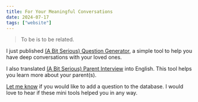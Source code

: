 ```yaml
---
title: For Your Meaningful Conversations
date: 2024-07-17
tags: ["website"]
---
```


> To be is to be related.

I just published [(A Bit Serious) Question Generator](https://kangminsuk.com/conversation/), a simple tool to help you have deep conversations with your loved ones.

I also translated [(A Bit Serious) Parent Interview](https://kangminsuk.com/interview/) into English. This tool helps you learn more about your parent(s).

[Let me know](https://kangminsuk.com/message/) if you would like to add a question to the database. I would love to hear if these mini tools helped you in any way.